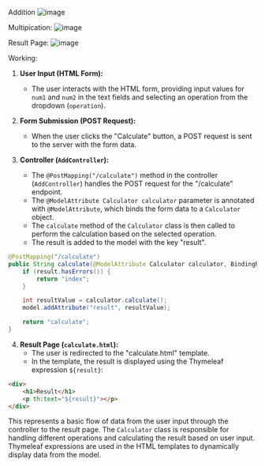 
Addition
![image](https://github.com/khushpreet-007/calculator_spring_boot/assets/75271300/32baa93f-14ac-486d-9aac-1dc2ae0de398)

Multipication:
![image](https://github.com/khushpreet-007/calculator_spring_boot/assets/75271300/68d93c4a-fb69-4010-a820-da13e9c64a42)

Result Page: 
![image](https://github.com/khushpreet-007/calculator_spring_boot/assets/75271300/df8a0028-0a71-422f-8b10-8f3ccc241728)

Working: 

1. **User Input (HTML Form):**
   - The user interacts with the HTML form, providing input values for `num1` and `num2` in the text fields and selecting an operation from the dropdown (`operation`).

2. **Form Submission (POST Request):**
   - When the user clicks the "Calculate" button, a POST request is sent to the server with the form data.

3. **Controller (`AddController`):**
   - The `@PostMapping("/calculate")` method in the controller (`AddController`) handles the POST request for the "/calculate" endpoint.
   - The `@ModelAttribute Calculator calculator` parameter is annotated with `@ModelAttribute`, which binds the form data to a `Calculator` object.
   - The `calculate` method of the `Calculator` class is then called to perform the calculation based on the selected operation.
   - The result is added to the model with the key "result".

```java
@PostMapping("/calculate")
public String calculate(@ModelAttribute Calculator calculator, BindingResult result, Model model) {
    if (result.hasErrors()) {
        return "index";
    }

    int resultValue = calculator.calculate();
    model.addAttribute("result", resultValue);

    return "calculate";
}
```

4. **Result Page (`calculate.html`):**
   - The user is redirected to the "calculate.html" template.
   - In the template, the result is displayed using the Thymeleaf expression `${result}`:

```html
<div>
    <h1>Result</h1>
    <p th:text="${result}"></p>
</div>
```

This represents a basic flow of data from the user input through the controller to the result page. 
The `Calculator` class is responsible for handling different operations and calculating the result based on user input.
Thymeleaf expressions are used in the HTML templates to dynamically display data from the model.
